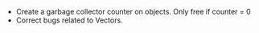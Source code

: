 - Create a garbage collector counter on objects. Only free if counter = 0
- Correct bugs related to Vectors.
